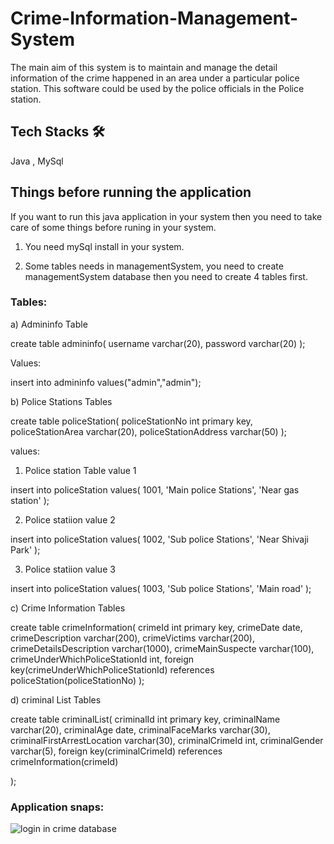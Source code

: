 # Crime-Information-Management-System
The main aim of this system is to maintain and manage the detail information of the crime happened in  an  area under a particular police station. This software could be used by the police officials in the Police station.



## Tech Stacks 🛠
Java , MySql

## Things before running the application

If you want to run this java application in your system then you need to take care of some things before runing in your system. 

1) You need mySql install in your system.

2) Some tables needs in managementSystem, you need to create managementSystem database then you need to create 4 tables first.

### Tables:

a) Admininfo Table

create table admininfo(
username varchar(20),
password varchar(20)
);

Values:

insert into admininfo  values("admin","admin");

b) Police Stations Tables

create table policeStation(
policeStationNo int primary key,
policeStationArea varchar(20),
policeStationAddress varchar(50)
);

values:

1) Police station Table value 1

insert into policeStation values(
1001,
'Main police Stations',
'Near gas station'
);

2) Police statiion value 2 

insert into policeStation values(
1002,
'Sub police Stations',
'Near Shivaji Park'
);

3) Police statiion value 3

insert into policeStation values(
1003,
'Sub police Stations',
'Main road'
);

c) Crime Information Tables

create table crimeInformation(
crimeId int primary key,
crimeDate date,
crimeDescription varchar(200),
crimeVictims varchar(200),
crimeDetailsDescription varchar(1000),
crimeMainSuspecte varchar(100),
crimeUnderWhichPoliceStationId int,
foreign key(crimeUnderWhichPoliceStationId) references policeStation(policeStationNo)
);
   
d) criminal List Tables

create table criminalList(
criminalId int primary key,
criminalName varchar(20),
criminalAge date,
criminalFaceMarks varchar(30),
criminalFirstArrestLocation varchar(30),
criminalCrimeId int,
criminalGender varchar(5),
foreign key(criminalCrimeId) references crimeInformation(crimeId)

);

### Application snaps:

![login in crime database](https://user-images.githubusercontent.com/76080960/200118556-8cbd6f07-28e3-42bf-9c91-1c3005bd752f.png)
